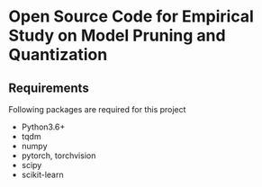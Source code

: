 # Open Source Code for Empirical Study on Model Pruning and Quantization

## Requirements
Following packages are required for this project
- Python3.6+
- tqdm
- numpy
- pytorch, torchvision
- scipy
- scikit-learn
